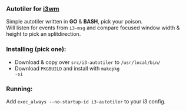 ### Autotiler for [i3wm](https://i3wm.org/)

Simple autotiler written in <b>GO</b> & <b>BASH</b>, pick your poison.<br />
Will listen for events from <code>i3-msg</code> and compare focused window width & height to pick an splitdirection.<br />

### Installing (pick one):
- Download & copy over <code>src/i3-autotiler</code> to <code>/usr/local/bin/</code>
- Download <code>PKGBUILD</code> and install with <code>makepkg -si</code>

### Running:
Add <code>exec_always --no-startup-id i3-autotiler</code> to your i3 config.
